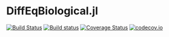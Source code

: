 # DiffEqBiological.jl

[![Build Status](https://travis-ci.org/ChrisRackauckas/BiologicalModels.jl.svg?branch=master)](https://travis-ci.org/JuliaDiffEq/BiologicalDiffEq.jl)
[![Build status](https://ci.appveyor.com/api/projects/status/y62d627e5hd513wf?svg=true)](https://ci.appveyor.com/project/ChrisRackauckas/diffeqbiological-jl)
[![Coverage Status](https://coveralls.io/repos/ChrisRackauckas/BiologicalModels.jl/badge.svg?branch=master&service=github)](https://coveralls.io/github/JuliaDiffEq/BiologicalDiffEq.jl?branch=master)
[![codecov.io](http://codecov.io/github/ChrisRackauckas/BiologicalModels.jl/coverage.svg?branch=master)](http://codecov.io/github/JuliaDiffEq/BiologicalDiffEq.jl?branch=master)

